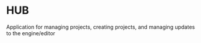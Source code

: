 # HUB

Application for managing projects, creating projects, and managing updates to the engine/editor